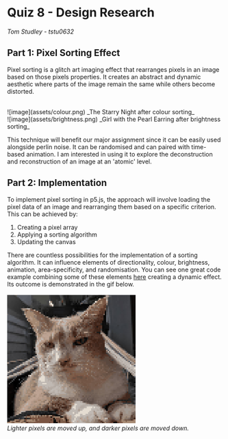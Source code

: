 
# Quiz 8 - Design Research
_Tom Studley - tstu0632_
<br>
## Part 1: Pixel Sorting Effect
Pixel sorting is a glitch art imaging effect that rearranges pixels in an image based on those pixels properties. It creates an abstract and dynamic aesthetic where parts of the image remain the same while others become distorted. 


<br>
![image](assets/colour.png)
_The Starry Night after colour sorting_
<br>
![image](assets/brightness.png)
_Girl with the Pearl Earring after brightness sorting_
<br>

This technique will benefit our major assignment since it can be easily used alongside perlin noise. It can be randomised and can paired with time-based animation. I am interested in using it to explore the deconstruction and reconstruction of an image at an 'atomic' level.

## Part 2: Implementation
To implement pixel sorting in p5.js, the approach will involve loading the pixel data of an image and rearranging them based on a specific criterion. This can be achieved by:
            
1. Creating a pixel array
2. Applying a sorting algorithm
3. Updating the canvas<br>

There are countless possibilities for the implementation of a sorting algorithm. It can influence elements of directionality, colour, brightness, animation, area-specificity, and randomisation. You can see one great code example combining some of these elements [here](https://happycoding.io/tutorials/p5js/images/pixel-sorter) creating a dynamic effect. Its outcome is demonstrated in the gif below.
<br>
<br>
![image](assets/example.gif)
<br>
_Lighter pixels are moved up, and darker pixels are moved down._
